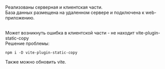 Реализованы серверная и клиентская части.<br/>
База данных размещена на удаленном сервере и подключена к web-приложению.<br/><br/>

Может возникнуть ошибка в клиентской части - не находит vite-plugin-static-copy <br/>
Решение проблемы:
```
npm i -D vite-plugin-static-copy
```
Также можно обновить vite.
